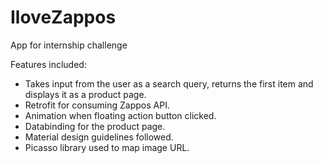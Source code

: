 # IloveZappos

App for internship challenge

Features included:
* Takes input from the user as a search query, returns the first item and displays it as a product page.
* Retrofit for consuming Zappos API.
* Animation when floating action button clicked.
* Databinding for the product page.
* Material design guidelines followed.
* Picasso library used to map image URL.
